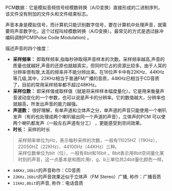 PCM数据：它是模拟音频信号经模数转换（A/D变换）直接形成的二进制序列，该文件没有附加的文件头和文件结束标志。  

声音本身是模拟信号，而计算机只能识别数字信号，要在计算机中处理声音，就需要将声音数字化，这个过程叫经模数转换（A/D变换）。最常见的方式是透过脉冲编码调制PCM(Pulse Code Modulation) 。

描述声音的四个维度：
- **采样频率：** 即取样频率,指每秒钟取得声音样本的次数。采样频率越高,声音的质量也就越好,声音的还原也就越真实，但同时它占的资源比较多。由于人耳的分辨率很有限,太高的频率并不能分辨出来。在16位声卡中有22KHz、44KHz等几级,其中，22KHz相当于普通FM广播的音质，44KHz已相当于CD音质了，目前的常用采样频率都不超过48KHz。
- **采样位数：** 即采样值或取样值（就是将采样样本幅度量化）。它是用来衡量声音波动变化的一个参数，也可以说是声卡的分辨率。它的数值越大，分辨率也就越高，所发出声音的能力越强。
- **声道数：** 很好理解，有单声道和立体声之分，单声道的声音只能使用一个喇叭发声（有的也处理成两个喇叭输出同一个声道的声音），立体声的PCM 可以使两个喇叭都发声（一般左右声道有分工） ，更能感受到空间效果。
- **时长：** 采样的时长
> 采样频率单位为Hz，表示每秒采样的次数，一般有11025HZ（11KHz），22050HZ（22KHz）、44100Hz（44KHz）三种。  
> 采样位数单位为bit（位），一般有8bit和16bit 。8bit表示用8bit空间量化某时刻的声音，这一点基本是和图片用r、g、b三单位共24bit量化颜色一样。
- `44KHz,16bit`的声音称作：CD音质
- `22KHz,16bit`的声音效果近似于立体声（FM Stereo）广播, 称作：广播音质
- `11kHz,8bit`的声音, 称作：电话音质

